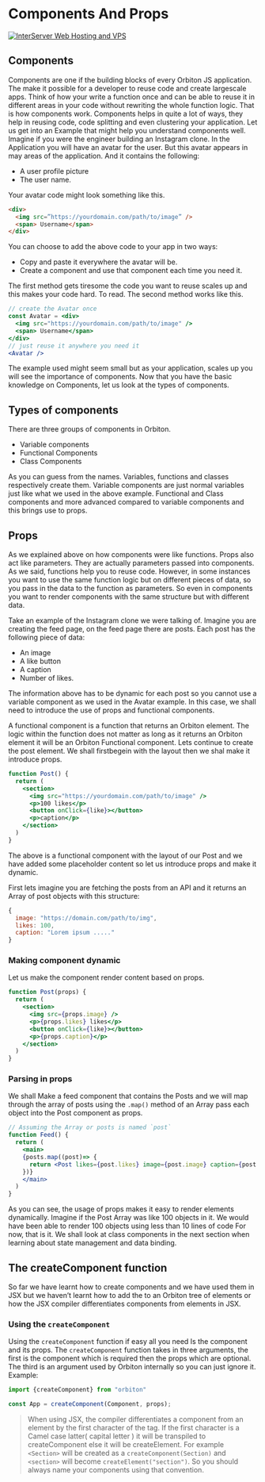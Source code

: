 # Components And Props

<a href="https://www.interserver.net/r/656116"><img src="https://www.interserver.net/logos/WH_728x90.gif.gif" alt="InterServer Web Hosting and VPS" /></a>

## Components

Components are one if the building blocks of every Orbiton JS application. The make it possible for a developer to reuse code and create largescale apps. Think of how your write a function once and can be able to reuse it in different areas in your code without rewriting the whole function logic. That is how components work. Components helps in quite a lot of ways, they help in reusing code, code splitting and even clustering your application.
Let us get into an Example that might help you understand components well.
Imagine if you were the engineer building an Instagram clone. In the Application you will have an avatar for the user. But this avatar appears in may areas of the application. And it contains the following:

- A user profile picture
- The user name.

Your avatar code might look something like this.

```html
<div>
  <img src=”https://yourdomain.com/path/to/image” />
  <span> Username</span>
</div>
```

You can choose to add the above code to your app in two ways:

- Copy and paste it everywhere the avatar will be.
- Create a component and use that component each time you need it.

The first method gets tiresome the code you want to reuse scales up and this makes your code hard. To read.
The second method works like this.

```jsx
// create the Avatar once
const Avatar = <div>
  <img src="https://yourdomain.com/path/to/image" />
  <span> Username</span>
</div>
// just reuse it anywhere you need it
<Avatar /> 
```

The example used might seem small but as your application, scales up you will see the importance of components.
Now that you have the basic knowledge on Components, let us look at the types of components.

<ins class="adsbygoogle" style="display:block" dataAdClient="ca-pub-4708563499603847" dataAdSlot="3293369059"
      dataAdFormat="auto" dataFullWidthResponsive="true"></ins>

## Types of components

There are three groups of components in Orbiton.

- Variable components
- Functional Components
- Class Components

As you can guess from the names. Variables, functions and classes respectively create them. Variable components are just normal variables just like what we used in the above example.
Functional and Class components and more advanced compared to variable components and this brings use to props.

## Props

As we explained above on how components were like functions. Props also act like parameters. They are actually parameters passed into components. As we said, functions help you to reuse code. However, in some instances you want to use the same function logic but on different pieces of data, so you pass in the data to the function as parameters. So even in components you want to render components with the same structure but with different data.

Take an example of the Instagram clone we were talking of. Imagine you are creating the feed page, on the feed page there are posts. Each post has the following piece of data:

- An image
- A like button
- A caption
- Number of likes.

The information above has to be dynamic for each post so you cannot use a variable component as we used in the Avatar example. In this case, we shall need to introduce the use of props and functional components.

A functional component is a function that returns an Orbiton element. The logic within the function does not matter as long as it returns an Orbiton element it will be an Orbiton Functional component.
Lets continue to create the post element. We shall firstbegein with the layout then we shal make it introduce props.

```jsx
function Post() {
  return (
    <section>
      <img src="https://yourdomain.com/path/to/image" />
      <p>100 likes</p>
      <button onClick={like}></button>
      <p>caption</p>
    </section>
  )
}
```

The above is a functional component with the layout of our Post and we have added some placeholder content so let us introduce props and make it dynamic.

First lets imagine you are fetching the posts from an API and it returns an Array of post objects with this structure:

```js
{
  image: "https://domain.com/path/to/img",
  likes: 100,
  caption: "Lorem ipsum ....."
}
```

<ins class="adsbygoogle" style="display:block" dataAdClient="ca-pub-4708563499603847" dataAdSlot="3293369059"
      dataAdFormat="auto" dataFullWidthResponsive="true"></ins>

### Making component dynamic

Let us make the component render content based on props.

```jsx
function Post(props) {
  return (
    <section>
      <img src={props.image} />
      <p>{props.likes} likes</p>
      <button onClick={like}></button>
      <p>{props.caption}</p>
    </section>
  )
}
```

### Parsing in props

We shall Make a feed component that contains the Posts and we will map through the array of posts using the `.map()` method of an Array pass each object into the Post component as props.

```jsx
// Assuming the Array or posts is named `post`
function Feed() {
  return (
    <main>
    {posts.map((post)=> {
      return <Post likes={post.likes} image={post.image} caption={post.caption}>
    })}
    </main>
  )
}
```

As you can see, the usage of props makes it easy to render elements dynamically. Imagine if the Post Array was like 100 objects in it. We would have been able to render 100 objects using less than 10 lines of code
For now, that is it. We shall look at class components in the next section when learning about state management and data binding.

<ins class="adsbygoogle" style="display:block" dataAdClient="ca-pub-4708563499603847" dataAdSlot="3293369059"
      dataAdFormat="auto" dataFullWidthResponsive="true"></ins>

## The createComponent function

So far we have learnt how to create components and we have used them in JSX but we haven’t learnt how to add the to an Orbiton tree of elements or how the JSX compiler differentiates components from elements in JSX.

### Using the `createComponent`

Using the `createComponent` function if easy all you need Is the component and its props.
The `createComponent` function takes in three arguments, the first is the component which is required then the props which are optional. The third is an argument used by Orbiton internally so you can just ignore it.
Example:

```js
import {createComponent} from "orbiton"

const App = createComponent(Component, props);
```

> When using JSX, the compiler differentiates a component from an element by the first character of the tag. If the first character is a Camel case latter( capital letter ) it will be transpiled to createComponent else it will be createElement. For example `<Section>` will be created as a `createComponent(Section)` and `<section>` will become `createElement("section")`. So you should always name your components using that convention.


<ins class="adsbygoogle" style="display:block" dataAdClient="ca-pub-4708563499603847" dataAdSlot="3293369059"
      dataAdFormat="auto" dataFullWidthResponsive="true"></ins>
